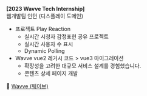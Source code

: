 **[2023 Wavve Tech Internship]**  
웹개발팀 인턴 (디스플레이 도메인)

- 프로젝트 Play Reaction
  - 실시간 시청자 감정표현 공유 프로젝트
  - 실시간 사용자 수 표시
  - Dynamic Polling
- Wavve vue2 레거시 코드 > vue3 마이그레이션
  - 확장성을 고려한 대규모 서비스 설계를 경험했습니다.
  - 콘텐츠 상세 페이지 개발

🔗 [Wavve (웨이브)](https://www.wavve.com/)
